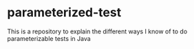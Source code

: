 # parameterized-test
This is a repository to explain the different ways I know of to do parameterizable tests in Java
